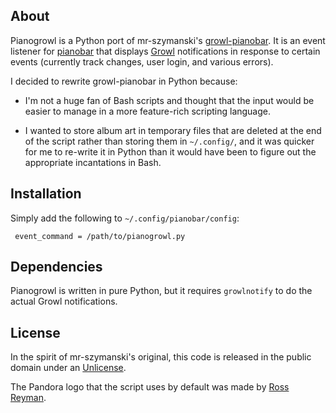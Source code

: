 ## About

Pianogrowl is a Python port of mr-szymanski's
[growl-pianobar](https://github.com/mr-szymanski/growl-pianobar). It is an
event listener for [pianobar](https://github.com/PromyLOPh/pianobar) that
displays [Growl](http://growl.info/) notifications in response to certain
events (currently track changes, user login, and various errors).

I decided to rewrite growl-pianobar in Python because:

* I'm not a huge fan of Bash scripts and thought that the input would be easier
  to manage in a more feature-rich scripting language.

* I wanted to store album art in temporary files that are deleted at the end of
  the script rather than storing them in `~/.config/`, and it was quicker for
  me to re-write it in Python than it would have been to figure out the
  appropriate incantations in Bash.

## Installation

Simply add the following to `~/.config/pianobar/config`:

     event_command = /path/to/pianogrowl.py

## Dependencies

Pianogrowl is written in pure Python, but it requires `growlnotify` to do the
actual Growl notifications.

## License

In the spirit of mr-szymanski's original, this code is released in the public
domain under an [Unlicense](http://unlicense.org/).

The Pandora logo that the script uses by default was made by
[Ross Reyman](http://www.flickr.com/photos/rossr/2768279921/).
